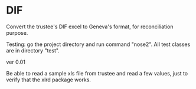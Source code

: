 # DIF

Convert the trustee's DIF excel to Geneva's format, for reconciliation purpose.


Testing: go the project directory and run command "nose2". All test classes
are in directory "test".

ver 0.01

Be able to read a sample xls file from trustee and read a few values, just to verify that the xlrd package works.

